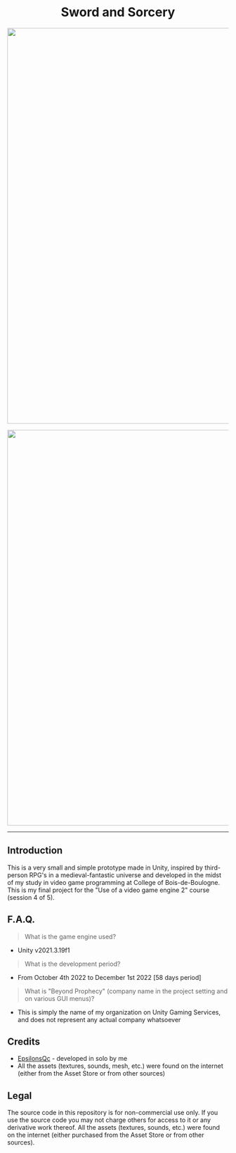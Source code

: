 <h1 align="center">Sword and Sorcery</h1>
<p align="center"><img width="900" src="https://user-images.githubusercontent.com/11299907/221446912-be51664f-06ba-4161-835f-25a12cd3eb18.png"></p>
<p align="center"><img width="900" src="https://user-images.githubusercontent.com/11299907/221446914-d5621848-9ea1-4453-8ee1-5a23fa030611.png"></p>

---

## Introduction
This is a very small and simple prototype made in Unity, inspired by third-person RPG's in a medieval-fantastic universe and developed in the midst of my study in video game programming at College of Bois-de-Boulogne. This is my final project for the "Use of a video game engine 2" course (session 4 of 5).

## F.A.Q.

> What is the game engine used?
- Unity v2021.3.19f1

> What is the development period?
- From October 4th 2022 to December 1st 2022 [58 days period]

> What is "Beyond Prophecy" (company name in the project setting and on various GUI menus)?
- This is simply the name of my organization on Unity Gaming Services, and does not represent any actual company whatsoever

## Credits
- [EpsilonsQc](https://github.com/EpsilonsQc) - developed in solo by me
- All the assets (textures, sounds, mesh, etc.) were found on the internet (either from the Asset Store or from other sources)

## Legal
The source code in this repository is for non-commercial use only. If you use the source code you may not charge others for access to it or any derivative work thereof. All the assets (textures, sounds, etc.) were found on the internet (either purchased from the Asset Store or from other sources).
